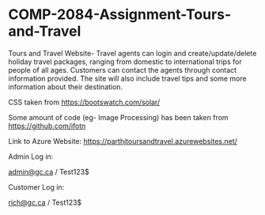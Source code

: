 # COMP-2084-Assignment-Tours-and-Travel

Tours and Travel Website- Travel agents can login and create/update/delete holiday travel packages, ranging from domestic to international trips for people of all ages. Customers can contact the agents through contact information provided. The site will also include travel tips and some more information about their destination.  

CSS taken from https://bootswatch.com/solar/

Some amount of code (eg- Image Processing) has been taken from https://github.com/ifotn

Link to Azure Website: https://parthjtoursandtravel.azurewebsites.net/

Admin Log in:

admin@gc.ca / Test123$

Customer Log in:

rich@gc.ca / Test123$
